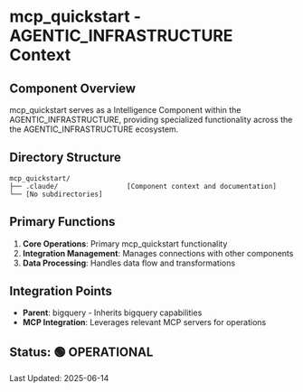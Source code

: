 # mcp_quickstart - AGENTIC_INFRASTRUCTURE Context

## Component Overview

mcp_quickstart serves as a Intelligence Component within the AGENTIC_INFRASTRUCTURE, providing specialized functionality across the the AGENTIC_INFRASTRUCTURE ecosystem.

## Directory Structure

```
mcp_quickstart/
├── .claude/                 [Component context and documentation]
└── [No subdirectories]
```

## Primary Functions

1. **Core Operations**: Primary mcp_quickstart functionality
2. **Integration Management**: Manages connections with other components
3. **Data Processing**: Handles data flow and transformations

## Integration Points

- **Parent**: bigquery - Inherits bigquery capabilities
- **MCP Integration**: Leverages relevant MCP servers for operations
  
## Status: 🟢 OPERATIONAL

Last Updated: 2025-06-14
